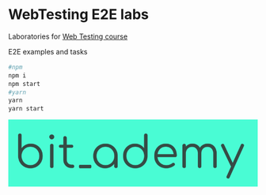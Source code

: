 # WebTesting E2E labs

Laboratories for [Web Testing course](https://github.com/BitAdemy/WebTesting)

E2E examples and tasks

```bash
#npm
npm i
npm start
#yarn
yarn
yarn start
```

[![bit_ademy](./assets/bit_ademy.png)](https://bitademy.com)
